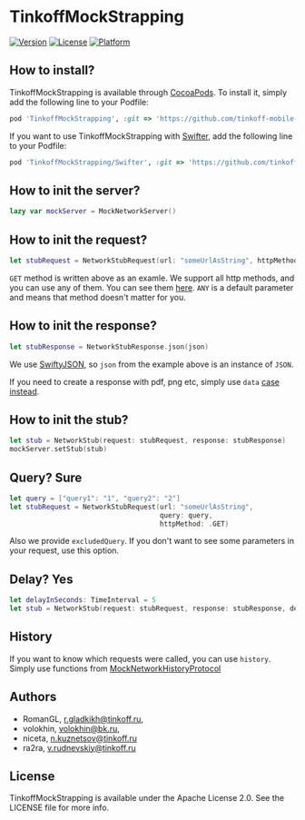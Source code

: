 # TinkoffMockStrapping

[![Version](https://img.shields.io/cocoapods/v/TinkoffMockStrapping.svg?style=flat)](https://cocoapods.org/pods/TinkoffMockStrapping)
[![License](https://img.shields.io/cocoapods/l/TinkoffMockStrapping.svg?style=flat)](https://cocoapods.org/pods/TinkoffMockStrapping)
[![Platform](https://img.shields.io/cocoapods/p/TinkoffMockStrapping.svg?style=flat)](https://cocoapods.org/pods/TinkoffMockStrapping)

## How to install?

TinkoffMockStrapping is available through [CocoaPods](https://cocoapods.org). To install
it, simply add the following line to your Podfile:

```ruby
pod 'TinkoffMockStrapping', :git => 'https://github.com/tinkoff-mobile-tech/TinkoffMockStrapping.git'
```

If you want to use TinkoffMockStrapping with [Swifter](https://github.com/httpswift/swifter), add the following line to your Podfile:

```ruby
pod 'TinkoffMockStrapping/Swifter', :git => 'https://github.com/tinkoff-mobile-tech/TinkoffMockStrapping.git'
```

## How to init the server?

```swift
lazy var mockServer = MockNetworkServer()
```

## How to init the request?

```swift
let stubRequest = NetworkStubRequest(url: "someUrlAsString", httpMethod: .GET)
```

```GET``` method is written above as an examle. We support all http methods, and you can use any of them. You can see them [here](https://github.com/tinkoff-mobile-tech/TinkoffMockStrapping/blob/main/Development/Source/Core/NetworkStubMethod.swift).
```ANY``` is a default parameter and means that method doesn't matter for you.

## How to init the response?

```swift
let stubResponse = NetworkStubResponse.json(json)
```
We use [SwiftyJSON](https://github.com/SwiftyJSON/SwiftyJSON), so ```json``` from the example above is an instance of ```JSON```. 

If you need to create a response with pdf, png etc, simply use ```data``` [case instead](https://github.com/tinkoff-mobile-tech/TinkoffMockStrapping/blob/main/Development/Source/Core/NetworkStubResponse.swift).

## How to init the stub?

```swift
let stub = NetworkStub(request: stubRequest, response: stubResponse)
mockServer.setStub(stub)
```

## Query? Sure

```swift
let query = ["query1": "1", "query2": "2"]
let stubRequest = NetworkStubRequest(url: "someUrlAsString",
                                     query: query,
                                     httpMethod: .GET)
```

Also we provide `excludedQuery`. If you don't want to see some parameters in your request, use this option.

## Delay? Yes

```swift
let delayInSeconds: TimeInterval = 5
let stub = NetworkStub(request: stubRequest, response: stubResponse, delay: delayInSeconds)
```

## History

If you want to know which requests were called, you can use `history`.
Simply use functions from [MockNetworkHistoryProtocol](https://github.com/tinkoff-mobile-tech/TinkoffMockStrapping/blob/main/Development/Source/Core/Protocols/MockNetworkHistoryProtocol.swift)

## Authors
* RomanGL, r.gladkikh@tinkoff.ru,
* volokhin, volokhin@bk.ru,
* niceta, n.kuznetsov@tinkoff.ru 
* ra2ra, v.rudnevskiy@tinkoff.ru

## License

TinkoffMockStrapping is available under the Apache License 2.0. See the LICENSE file for more info.
